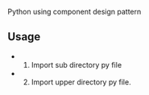 
Python using component design pattern 

## Usage
* 1. Import sub directory py file 
* 2. Import upper directory py file.


